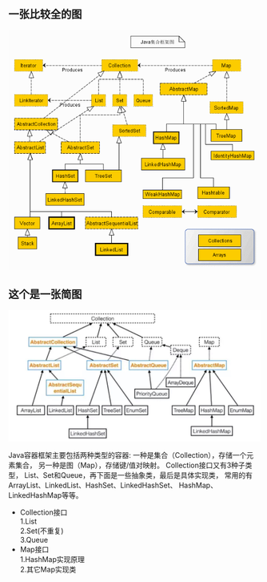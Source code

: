 ## 一张比较全的图
![image](../images/java容器框架图.gif)

## 这个是一张简图
![image](../images/java容器框架图(简图).jpg)

Java容器框架主要包括两种类型的容器:
一种是集合（Collection），存储一个元素集合，
另一种是图（Map），存储键/值对映射。
Collection接口又有3种子类型，
List、Set和Queue，再下面是一些抽象类，最后是具体实现类，
常用的有ArrayList、LinkedList、HashSet、LinkedHashSet、
HashMap、LinkedHashMap等等。

* Collection接口  
   1.List  
   2.Set(不重复)  
   3.Queue
* Map接口  
   1.HashMap实现原理  
   2.其它Map实现类  